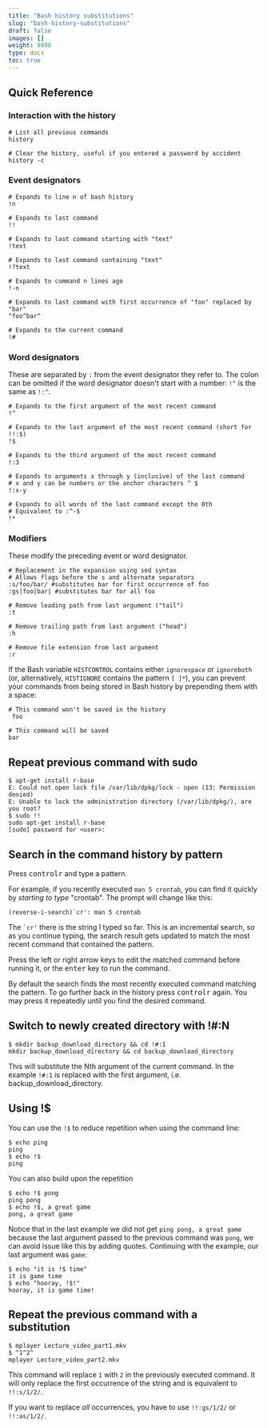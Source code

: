```yaml
---
title: "Bash history substitutions"
slug: "bash-history-substitutions"
draft: false
images: []
weight: 9898
type: docs
toc: true
---
```


## Quick Reference
### Interaction with the history

    # List all previous commands
    history

    # Clear the history, useful if you entered a password by accident
    history -c

### Event designators

    # Expands to line n of bash history
    !n

    # Expands to last command
    !!

    # Expands to last command starting with "text"
    !text

    # Expands to last command containing "text"
    !?text

    # Expands to command n lines ago
    !-n
    
    # Expands to last command with first occurrence of "foo" replaced by "bar"
    ^foo^bar^

    # Expands to the current command
    !#

### Word designators

These are separated by `:` from the event designator they refer to. The colon can be omitted if the word designator doesn't start with a number: `!^` is the same as `!:^`.

    # Expands to the first argument of the most recent command
    !^

    # Expands to the last argument of the most recent command (short for !!:$)
    !$

    # Expands to the third argument of the most recent command
    !:3
    
    # Expands to arguments x through y (inclusive) of the last command
    # x and y can be numbers or the anchor characters ^ $
    !:x-y
    
    # Expands to all words of the last command except the 0th
    # Equivalent to :^-$
    !*

### Modifiers

These modify the preceding event or word designator.

    # Replacement in the expansion using sed syntax
    # Allows flags before the s and alternate separators
    :s/foo/bar/ #substitutes bar for first occurrence of foo
    :gs|foo|bar| #substitutes bar for all foo
    
    # Remove leading path from last argument ("tail")
    :t
    
    # Remove trailing path from last argument ("head")
    :h
    
    # Remove file extension from last argument
    :r

If the Bash variable `HISTCONTROL` contains either `ignorespace` or `ignoreboth` (or, alternatively, `HISTIGNORE` contains the pattern `[ ]*`), you can prevent your commands from being stored in Bash history by prepending them with a space:
    
    # This command won't be saved in the history
     foo

    # This command will be saved
    bar


## Repeat previous command with sudo
    $ apt-get install r-base
    E: Could not open lock file /var/lib/dpkg/lock - open (13: Permission denied)
    E: Unable to lock the administration directory (/var/lib/dpkg/), are you root?
    $ sudo !!
    sudo apt-get install r-base
    [sudo] password for <user>: 


## Search in the command history by pattern
Press <kbd>control</kbd><kbd>r</kbd> and type a pattern.

For example, if you recently executed `man 5 crontab`, you can find it quickly by *starting to type* "crontab". The prompt will change like this:

    (reverse-i-search)`cr': man 5 crontab

The `` `cr' `` there is the string I typed so far.
This is an incremental search, so as you continue typing, the search result gets updated to match the most recent command that contained the pattern.

Press the left or right arrow keys to edit the matched command before running it,
or the <kbd>enter</kbd> key to run the command.

By default the search finds the most recently executed command matching the pattern. To go further back in the history press <kbd>control</kbd><kbd>r</kbd> again. You may press it repeatedly until you find the desired command.


## Switch to newly created directory with !#:N
    $ mkdir backup_download_directory && cd !#:1
    mkdir backup_download_directory && cd backup_download_directory

This will substitute the Nth argument of the current command. In the example `!#:1` is replaced with the first argument, i.e. backup_download_directory.

## Using !$
You can use the `!$` to reduce repetition when using the command line:

    $ echo ping
    ping
    $ echo !$
    ping
You can also build upon the repetition

    $ echo !$ pong
    ping pong
    $ echo !$, a great game
    pong, a great game

Notice that in the last example we did not get `ping pong, a great game` because the last argument passed  to the previous command was `pong`, we can avoid issue like this by adding quotes. Continuing with the example, our last argument was `game`:

    $ echo "it is !$ time"
    it is game time
    $ echo "hooray, !$!"
    hooray, it is game time!
    

## Repeat the previous command with a substitution
    $ mplayer Lecture_video_part1.mkv
    $ ^1^2^
    mplayer Lecture_video_part2.mkv

This command will replace `1` with `2` in the previously executed command. It will only replace the first occurrence of the string and is equivalent to `!!:s/1/2/`.

If you want to replace *all* occurrences, you have to use `!!:gs/1/2/` or `!!:as/1/2/`.

